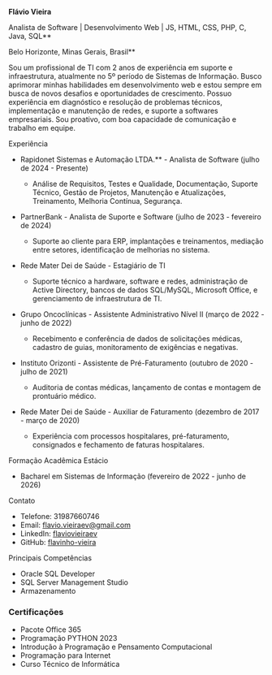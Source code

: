 **Flávio Vieira**

Analista de Software | Desenvolvimento Web | JS, HTML, CSS, PHP, C, Java, SQL**

Belo Horizonte, Minas Gerais, Brasil**


Sou um profissional de TI com 2 anos de experiência em suporte e infraestrutura, atualmente no 5º período de Sistemas de Informação. Busco aprimorar minhas habilidades em desenvolvimento web e estou sempre em busca de novos desafios e oportunidades de crescimento. Possuo experiência em diagnóstico e resolução de problemas técnicos, implementação e manutenção de redes, e suporte a softwares empresariais. Sou proativo, com boa capacidade de comunicação e trabalho em equipe.

Experiência
- Rapidonet Sistemas e Automação LTDA.** - Analista de Software (julho de 2024 - Presente)
  - Análise de Requisitos, Testes e Qualidade, Documentação, Suporte Técnico, Gestão de Projetos, Manutenção e Atualizações, Treinamento, Melhoria Contínua, Segurança.

- PartnerBank - Analista de Suporte e Software (julho de 2023 - fevereiro de 2024)
  - Suporte ao cliente para ERP, implantações e treinamentos, mediação entre setores, identificação de melhorias no sistema.

- Rede Mater Dei de Saúde - Estagiário de TI
  - Suporte técnico a hardware, software e redes, administração de Active Directory, bancos de dados SQL/MySQL, Microsoft Office, e gerenciamento de infraestrutura de TI.

- Grupo Oncoclínicas - Assistente Administrativo Nível II (março de 2022 - junho de 2022)
  - Recebimento e conferência de dados de solicitações médicas, cadastro de guias, monitoramento de exigências e negativas.

- Instituto Orizonti - Assistente de Pré-Faturamento (outubro de 2020 - julho de 2021)
  - Auditoria de contas médicas, lançamento de contas e montagem de prontuário médico.

- Rede Mater Dei de Saúde - Auxiliar de Faturamento (dezembro de 2017 - março de 2020)
  - Experiência com processos hospitalares, pré-faturamento, consignados e fechamento de faturas hospitalares.

Formação Acadêmica
Estácio
- Bacharel em Sistemas de Informação (fevereiro de 2022 - junho de 2026)

Contato
- Telefone: 31987660746
- Email: flavio.vieiraev@gmail.com
- LinkedIn: [flaviovieiraev](https://www.linkedin.com/in/flaviovieiraev)
- GitHub: [flavinho-vieira](https://github.com/flavinho-vieira)

Principais Competências
- Oracle SQL Developer
- SQL Server Management Studio
- Armazenamento

### Certificações
- Pacote Office 365
- Programação PYTHON 2023
- Introdução à Programação e Pensamento Computacional
- Programação para Internet
- Curso Técnico de Informática
